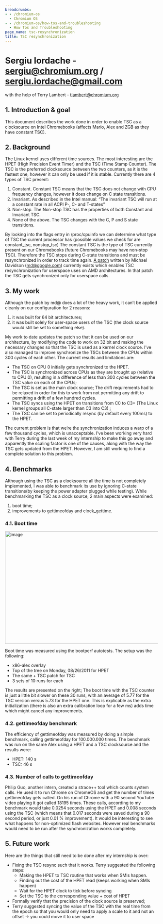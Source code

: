 ```yaml
---
breadcrumbs:
- - /chromium-os
  - Chromium OS
- - /chromium-os/how-tos-and-troubleshooting
  - How Tos and Troubleshooting
page_name: tsc-resynchronization
title: TSC resynchronization
---
```


# Sergiu Iordache - sergiu@chromium.org / sergiu.iordache@gmail.com

with the help of Terry Lambert - tlambert@chromium.org

## 1. Introduction & goal

This document describes the work done in order to enable TSC as a clocksource on
Intel Chromebooks (affects Mario, Alex and ZGB as they have constant TSC).

## 2. Background

The Linux kernel uses different time sources. The most interesting are the HPET
(High Precision Event Timer) and the TSC (Time Stamp Counter).
The TSC is the preferred clocksource between the two counters, as it is the
fastest one, however it can only be used if it is stable. Currently there are 4
types of TSC present:

1.  Constant. Constant TSC means that the TSC does not change with CPU
            frequency changes, however it does change on C state transitions.
2.  Invariant. As described in the Intel manual: “The invariant TSC will
            run at a constant rate in all ACPI P-, C- and T-states”
3.  Non-stop. The Non-stop TSC has the properties of both Constant and
            Invariant TSC.
4.  None of the above. The TSC changes with the C, P and S state
            transitions.

By looking into the flags entry in /proc/cpuinfo we can determine what type of
TSC the current processor has (possible values we check for are constant_tsc,
nonstop_tsc)
The constant TSC is the type of TSC currently present on our Chromebooks (future
Chromebooks may have non-stop TSC). Therefore the TSC stops during C-state
transitions and must be resynchronized in order to track time again.
[A patch](https://lkml.org/lkml/2008/9/25/451) written by Michael Davidson
(md@google.com) currently exists which enables TSC resynchronization for
userspace uses on AMD architectures. In that patch the TSC gets synchronized
only for userspace calls.

## 3. My work

Although the patch by md@ does a lot of the heavy work, it can’t be applied
cleanly on our configuration for 2 reasons:

1.  it was built for 64 bit architectures;
2.  it was built solely for user-space users of the TSC (the clock
            source would still be set to something else).

My work to date updates the patch so that it can be used on our architecture, by
modifying the code to work on 32 bit and making the necessary changes so that
the TSC is used as a kernel clock source.
I’ve also managed to improve synchronize the TSCs between the CPUs within 300
cycles of each other.
The current results and limitations are:

*   The TSC on CPU 0 initially gets synchronized to the HPET.
*   The TSC is synchronized across CPUs as they are brought up (relative
            to CPU 0), resulting in a difference of less than 300 cycles between
            the TSC value on each of the CPUs;
*   The TSC is set as the main clock source; The drift requirements had
            to be relaxed in order for this to work from not permitting any
            drift to permitting a drift of a few hundred cycles.
*   The TSC syncs using the HPET on transitions from C0 to C3+ (The
            Linux kernel groups all C-state larger than C3 into C3) ;
*   The TSC can be set to periodically resync (by default every 100ms)
            to the HPET.

The current problem is that we’re the synchronization induces a warp of a few
thousand cycles, which is unacceptable. I’ve been working very hard with Terry
during the last week of my internship to make this go away and apparently the
scaling factor is one of the causes, along with the way the TSC gets updated
from the HPET. However, I am still working to find a complete solution to this
problem.

## 4. Benchmarks

Although using the TSC as a clocksource all the time is not completely
implemented, I was able to benchmark its use by ignoring C-state transitions(by
keeping the power adapter plugged while testing). While benchmarking the TSC as
a clock source, 2 main aspects were examined:

1.  boot time;
2.  improvements to gettimeofday and clock_gettime.

### 4.1. Boot time

<img alt="image"
src="https://lh4.googleusercontent.com/goxMnnDRXuu_j_4aHBRP_B4aOPiwFUWKYF_EbCUJq4xldKLH0_ro8VRt0SeMlbYz6MOogYrk-e424V9Cvx3Md1oHS-b9y3qUYd3Wms1Xi0i5ZH27tz8"
height=371px; width=600px;>

Boot time was measured using the bootperf autotests. The setup was the
following:

*   x86-alex overlay
*   Top of the tree on Monday, 08/26/2011 for HPET
*   The same + TSC patch for TSC
*   3 sets of 10 runs for each

The results are presented on the right;
The boot time with the TSC counter is just a little bit slower on these 30 runs,
with an average of 5.77 for the TSC version versus 5.73 for the HPET one. This
is explicable as the extra initialization (there is also an extra calibration
loop for a few ms) adds time which might cancel any improvements.

### 4.2. gettimeofday benchmark

The efficiency of gettimeofday was measured by doing a simple benchmark, calling
gettimeofday for 100.000.000 times. The benchmark was run on the same Alex using
a HPET and a TSC clocksource and the results were:

*   HPET: 140 s
*   TSC: 46 s

### 4.3. Number of calls to gettimeofday

Philip Guo, another intern, created a strace++ tool which counts system calls.
He used it to run Chrome on ChromeOS and get the number of times gettimeofday
gets called. On his run of Chrome with a 90 second YouTube video playing it got
called 18195 times. These calls, according to my benchmark would take 0.0254
seconds using the HPET and 0.008 seconds using the TSC (which means that 0.017
seconds were saved during a 90 second period, or just 0.01 % improvement). It
would be interesting to see what happens for non-optimized flash websites.
However real benchmarks would need to be run after the synchronization works
completely.

## 5. Future work

Here are the things that still need to be done after my internship is over:

*   Fixing the TSC resync such that it works. Terry suggested the
            following steps:
    *   Making the HPET to TSC routine that works when SMIs happen.
    *   Finding out the cost of the HPET read (keeps working when SMIs
                happen)
    *   Wait for the HPET clock to tick before syncing
    *   Set the TSC to the corresponding value + cost of HPET
*   Formally verify that the precision of the clock source is preserved;
*   Terry suggested syncing the value of the TSC with the real time from
            the epoch so that you would only need to apply a scale to it and not
            an offset -&gt; you could move it to user space
